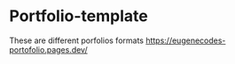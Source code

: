 # Portfolio-template
These are different porfolios formats 
https://eugenecodes-portofolio.pages.dev/
